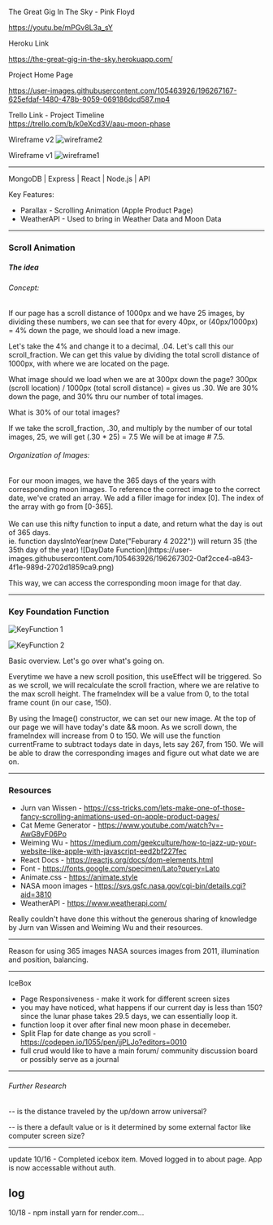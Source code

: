The Great Gig In The Sky - Pink Floyd

https://youtu.be/mPGv8L3a_sY

Heroku Link

https://the-great-gig-in-the-sky.herokuapp.com/

Project Home Page

https://user-images.githubusercontent.com/105463926/196267167-625efdaf-1480-478b-9059-069186dcd587.mp4




Trello Link - Project Timeline  
https://trello.com/b/k0eXcd3V/aau-moon-phase

Wireframe v2
![wireframe2](https://user-images.githubusercontent.com/105463926/196267192-e087e057-8999-4471-ba62-79ea2bafb18b.png)

Wireframe v1
![wireframe1](https://user-images.githubusercontent.com/105463926/196267246-b6a8c468-5141-4ad3-acb1-0b9f681be99b.png)


---
MongoDB | Express | React | Node.js | API 

Key Features:
- Parallax - Scrolling Animation (Apple Product Page) 
- WeatherAPI - Used to bring in Weather Data and Moon Data

---
<h3> Scroll Animation </h3>
<h5>The idea </h5>

<h6>Concept:</h6>
If our page has a scroll distance of 1000px and we have 25 images, by dividing these numbers, we can see that for every 40px, or (40px/1000px) = 4% down the page, we should load a new image.

Let's take the 4% and change it to a decimal, .04. 
Let's call this our scroll_fraction. 
We can get this value by dividing the total scroll distance of 1000px, with where we are located on the page.

What image should we load when we are at 300px down the page? 
300px (scroll location) / 1000px (total scroll distance) = gives us .30.
We are 30% down the page, and 30% thru our number of total images.

What is 30% of our total images?

If we take the scroll_fraction, .30, and multiply by the number of our total images, 25, we will get (.30 * 25) = 7.5
We will be at image # 7.5. 

<h6>Organization of Images:</h6>
For our moon images, we have the 365 days of the years with corresponding moon images. To reference the correct image to the correct date, we've crated an array.
We add a filler image for index [0]. The index of the array with go from [0-365].
<br />
<br />
We can use this nifty function to input a date, and return what the day is out of 365 days.
<br />
ie. function daysIntoYear(new Date("Feburary 4 2022")) will return 35 (the 35th day of the year)
![DayDate Function](https://user-images.githubusercontent.com/105463926/196267302-0af2cce4-a843-4f1e-989d-2702d1859ca9.png)

This way, we can access the corresponding moon image for that day.

---
<h3> Key Foundation Function</h3>

![KeyFunction 1](https://user-images.githubusercontent.com/105463926/196267334-63a1cc57-b7a9-436d-95ba-7bc9aeec7893.png)

![KeyFunction 2](https://user-images.githubusercontent.com/105463926/196267363-579ba76e-05e8-4759-8aeb-0ee5fcbf1d63.png)

Basic overview.
Let's go over what's going on. 

Everytime we have a new scroll position, this useEffect will be triggered. So as we scroll, we will recalculate the scroll fraction, where we are relative to the max scroll height. The frameIndex will be a value from 0, to the total frame count (in our case, 150).

By using the Image() constructor, we can set our new image. At the top of our page we will have today's date && moon. As we scroll down, the frameIndex will increase from 0 to 150. We will use the function currentFrame to subtract todays date in days, lets say 267, from 150. We will be able to draw the corresponding images and figure out what date we are on.


----
<h3> Resources </h3>

- Jurn van Wissen - https://css-tricks.com/lets-make-one-of-those-fancy-scrolling-animations-used-on-apple-product-pages/
- Cat Meme Generator - https://www.youtube.com/watch?v=-AwG8yF06Po
- Weiming Wu - https://medium.com/geekculture/how-to-jazz-up-your-website-like-apple-with-javascript-eed2bf227fec 
- React Docs - https://reactjs.org/docs/dom-elements.html 
- Font - https://fonts.google.com/specimen/Lato?query=Lato
- Animate.css - https://animate.style
- NASA moon images - https://svs.gsfc.nasa.gov/cgi-bin/details.cgi?aid=3810
- WeatherAPI - https://www.weatherapi.com/

Really couldn't have done this without the generous sharing of knowledge by Jurn van Wissen and Weiming Wu and their resources.

---
Reason for using 365 images
NASA sources images from 2011, illumination and position, balancing.

---
IceBox


- Page Responsiveness - make it work for different screen sizes
- you may have noticed, what happens if our current day is less than 150? since the lunar phase takes 29.5 days, we can essentially loop it.
- function loop it over after final new moon phase in decemeber. 
- Split Flap for date change as you scroll - https://codepen.io/1055/pen/jjPLJo?editors=0010
- full crud would like to have a main forum/ community discussion board or possibly serve as a journal

---
<h6> Further Research</h6>
-- is the distance traveled by the up/down arrow universal?

-- is there a default value or is it determined by some external factor like computer screen size?

---
update
10/16 - Completed icebox item. Moved logged in to about page. App is now accessable without auth. 

log
---
10/18 - npm install yarn for render.com...
